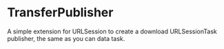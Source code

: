# TransferPublisher

A simple extension for URLSession to create a download URLSessionTask publisher, the same as you can data task.

